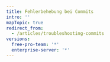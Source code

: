 ```yaml
---
title: Fehlerbehebung bei Commits
intro: ''
mapTopic: true
redirect_from:
  - /articles/troubleshooting-commits
versions:
  free-pro-team: '*'
  enterprise-server: '*'
---
```


